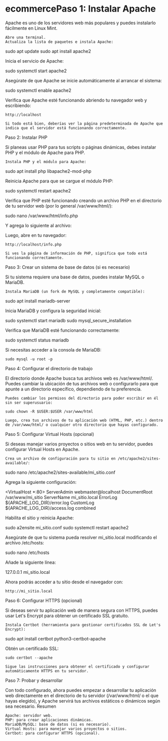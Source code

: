 # ecommercePaso 1: Instalar Apache

Apache es uno de los servidores web más populares y puedes instalarlo fácilmente en Linux Mint.

    Abre una terminal.
    Actualiza la lista de paquetes e instala Apache:

sudo apt update
sudo apt install apache2

Inicia el servicio de Apache:

sudo systemctl start apache2

Asegúrate de que Apache se inicie automáticamente al arrancar el sistema:

sudo systemctl enable apache2

Verifica que Apache esté funcionando abriendo tu navegador web y escribiendo:

    http://localhost

    Si todo está bien, deberías ver la página predeterminada de Apache que indica que el servidor está funcionando correctamente.

Paso 2: Instalar PHP

Si planeas usar PHP para tus scripts o páginas dinámicas, debes instalar PHP y el módulo de Apache para PHP.

    Instala PHP y el módulo para Apache:

sudo apt install php libapache2-mod-php

Reinicia Apache para que se cargue el módulo PHP:

sudo systemctl restart apache2

Verifica que PHP esté funcionando creando un archivo PHP en el directorio de tu servidor web (por lo general /var/www/html/):

sudo nano /var/www/html/info.php

Y agrega lo siguiente al archivo:

<?php
phpinfo();
?>

Luego, abre en tu navegador:

    http://localhost/info.php

    Si ves la página de información de PHP, significa que todo está funcionando correctamente.

Paso 3: Crear un sistema de base de datos (si es necesario)

Si tu sistema requiere una base de datos, puedes instalar MySQL o MariaDB.

    Instala MariaDB (un fork de MySQL y completamente compatible):

sudo apt install mariadb-server

Inicia MariaDB y configura la seguridad inicial:

sudo systemctl start mariadb
sudo mysql_secure_installation

Verifica que MariaDB esté funcionando correctamente:

sudo systemctl status mariadb

Si necesitas acceder a la consola de MariaDB:

    sudo mysql -u root -p

Paso 4: Configurar el directorio de trabajo

El directorio donde Apache busca tus archivos web es /var/www/html/. Puedes cambiar la ubicación de tus archivos web o configurarlo para que apunte a un directorio específico, dependiendo de tu preferencia.

    Puedes cambiar los permisos del directorio para poder escribir en él sin ser superusuario:

    sudo chown -R $USER:$USER /var/www/html

    Luego, crea tus archivos de tu aplicación web (HTML, PHP, etc.) dentro de /var/www/html/ o cualquier otro directorio que hayas configurado.

Paso 5: Configurar Virtual Hosts (opcional)

Si deseas manejar varios proyectos o sitios web en tu servidor, puedes configurar Virtual Hosts en Apache.

    Crea un archivo de configuración para tu sitio en /etc/apache2/sites-available/:

sudo nano /etc/apache2/sites-available/mi_sitio.conf

Agrega la siguiente configuración:

<VirtualHost *:80>
    ServerAdmin webmaster@localhost
    DocumentRoot /var/www/mi_sitio
    ServerName mi_sitio.local
    ErrorLog ${APACHE_LOG_DIR}/error.log
    CustomLog ${APACHE_LOG_DIR}/access.log combined
</VirtualHost>

Habilita el sitio y reinicia Apache:

sudo a2ensite mi_sitio.conf
sudo systemctl restart apache2

Asegúrate de que tu sistema pueda resolver mi_sitio.local modificando el archivo /etc/hosts:

sudo nano /etc/hosts

Añade la siguiente línea:

127.0.0.1   mi_sitio.local

Ahora podrás acceder a tu sitio desde el navegador con:

    http://mi_sitio.local

Paso 6: Configurar HTTPS (opcional)

Si deseas servir tu aplicación web de manera segura con HTTPS, puedes usar Let's Encrypt para obtener un certificado SSL gratuito.

    Instala Certbot (herramienta para gestionar certificados SSL de Let's Encrypt):

sudo apt install certbot python3-certbot-apache

Obtén un certificado SSL:

    sudo certbot --apache

    Sigue las instrucciones para obtener el certificado y configurar automáticamente HTTPS en tu servidor.

Paso 7: Probar y desarrollar

Con todo configurado, ahora puedes empezar a desarrollar tu aplicación web directamente en el directorio de tu servidor (/var/www/html/ o el que hayas elegido), y Apache servirá tus archivos estáticos o dinámicos según sea necesario.
Resumen

    Apache: servidor web.
    PHP: para crear aplicaciones dinámicas.
    MariaDB/MySQL: base de datos (si es necesario).
    Virtual Hosts: para manejar varios proyectos o sitios.
    Certbot: para configurar HTTPS (opcional).
    